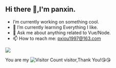 ## Hi there 👋,I'm panxin.

-  I’m currently working on something cool.
- 🌱 I’m currently learning Everything I like.
- 💬 Ask me about anything related to Vue/Node.
- 📫 How to reach me: pxiou1997@163.com

![](https://github-readme-stats.vercel.app/api?username=wisdom-zhe&show_icons=true&theme=transparent)

You are my ![Visitor Count](https://profile-counter.glitch.me/wisdom-zhe/count.svg) visitor,Thank You!:kissing_heart::kissing_heart:


<!---
pxbtf/pxbtf is a ✨ special ✨ repository because its `README.md` (this file) appears on your GitHub profile.
You can click the Preview link to take a look at your changes.
--->

